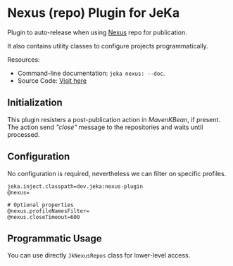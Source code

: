 # Nexus (repo) Plugin for JeKa

Plugin to auto-release when using [Nexus](https://www.sonatype.com/products/sonatype-nexus-repository) repo for publication.

It also contains utility classes to configure projects programmatically.

Resources:
  - Command-line documentation: `jeka nexus: --doc`.
  - Source Code: [Visit here](src/dev/jeka/plugins/nexus/NexusKBean.java)

## Initialization

This plugin resisters a post-publication action in *MavenKBean*, if present.
The action send *"close"* message to the repositories and waits until processed.

## Configuration

No configuration is required, nevertheless we can filter on specific profiles.

```properties
jeka.inject.classpath=dev.jeka:nexus-plugin
@nexus=

# Optional properties
@nexus.profileNamesFilter=
@nexus.closeTimeout=600
```

## Programmatic Usage

You can use directly `JkNexusRepos` class for lower-level access.



